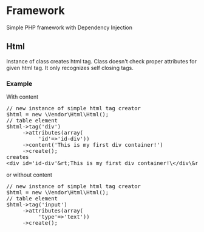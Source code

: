 <h1>Framework</h1>
     <p>Simple PHP framework with Dependency Injection</p>
<h2>Html</h2>
     <p>Instance of class creates html tag. Class doesn't check proper attributes for given html tag. It only recognizes self         closing tags.</p>
<h3>Example</h3>
<p>With content</p>
<p>
<pre>
// new instance of simple html tag creator
$html = new \Vendor\Html\Html();
// table element
$html->tag('div')
     ->attributes(array(
          'id'=>'id-div'))
     ->content('This is my first div container!')
     ->create();
creates
&lt;div id='id-div'&rt;This is my first div container!\&lt;/div\&rt;
</pre>
</p>
<p>or without content</p>
<p>
<pre>
// new instance of simple html tag creator
$html = new \Vendor\Html\Html();
// table element
$html->tag('input')
     ->attributes(array(
          'type'=>'text'))
     ->create();
</pre>
</p>
